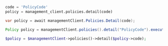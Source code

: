 ```python
code = 'PolicyCode'
policy = management_client.policies.detail(code)
```

```csharp
var policy = await managementClient.Policies.Detail(code);
```

```java
Policy policy = managementClient.policies().detail("PolicyCode").execute();
```

```php
$policy = $managementClient->policies()->detail($policy->code);
```
